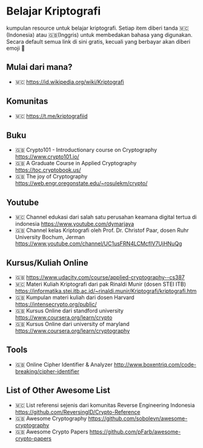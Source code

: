 # Belajar Kriptografi
kumpulan resource untuk belajar kriptografi. Setiap item diberi tanda 🇲🇨(Indonesia) atau 🇬🇧(Inggris) untuk membedakan bahasa yang digunakan. Secara default semua link di sini gratis, kecuali yang berbayar akan diberi emoji 💸

## Mulai dari mana?
- 🇲🇨 https://id.wikipedia.org/wiki/Kriptografi

## Komunitas
- 🇲🇨 https://t.me/kriptografiid

## Buku
- 🇬🇧 Crypto101 - Introductionary course on Cryptography https://www.crypto101.io/
- 🇬🇧 A Graduate Course in Applied Cryptography https://toc.cryptobook.us/
- 🇬🇧 The joy of Cryptography https://web.engr.oregonstate.edu/~rosulekm/crypto/

## Youtube

- 🇲🇨 Channel edukasi dari salah satu perusahan keamana digital tertua di indonesia https://www.youtube.com/dymarjaya
- 🇬🇧 Channel kelas Kriptografi oleh Prof. Dr. Christof Paar, dosen Ruhr University Bochum, Jerman https://www.youtube.com/channel/UC1usFRN4LCMcfIV7UjHNuQg

## Kursus/Kuliah Online
- 🇬🇧 https://www.udacity.com/course/applied-cryptography--cs387
- 🇲🇨 Materi Kuliah Kriptografi dari pak Rinaldi Munir (dosen STEI ITB) https://informatika.stei.itb.ac.id/~rinaldi.munir/Kriptografi/kriptografi.htm
- 🇬🇧 Kumpulan materi kuliah dari dosen Harvard https://intensecrypto.org/public/
- 🇬🇧 Kursus Online dari standford university https://www.coursera.org/learn/crypto
- 🇬🇧 Kursus Online dari university of maryland https://www.coursera.org/learn/cryptography

## Tools
- 🇬🇧 Online Cipher Identifier & Analyzer http://www.boxentriq.com/code-breaking/cipher-identifier

## List of Other Awesome List
- 🇲🇨 List referensi sejenis dari komunitas Reverse Engineering Indonesia https://github.com/ReversingID/Crypto-Reference
- 🇬🇧 Awesome Cryptography https://github.com/sobolevn/awesome-cryptography
- 🇬🇧 Awesome Crypto Papers https://github.com/pFarb/awesome-crypto-papers
